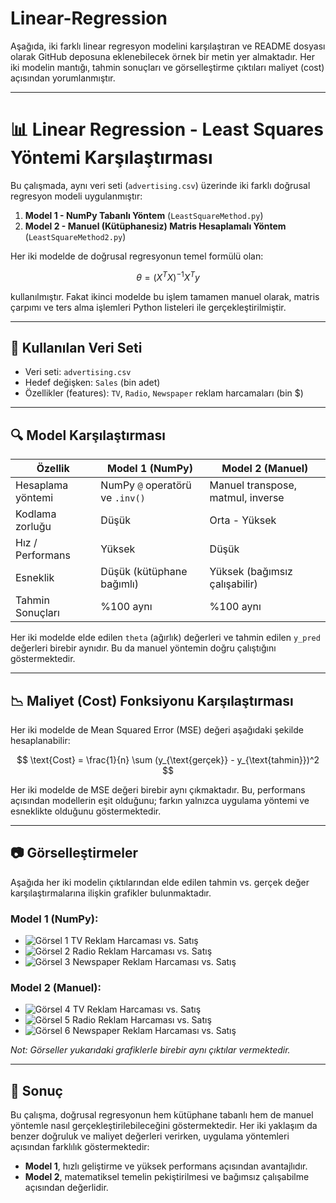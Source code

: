 # Linear-Regression
Aşağıda, iki farklı linear regresyon modelini karşılaştıran ve README dosyası olarak GitHub deposuna eklenebilecek örnek bir metin yer almaktadır. Her iki modelin mantığı, tahmin sonuçları ve görselleştirme çıktıları maliyet (cost) açısından yorumlanmıştır.

---

# 📊 Linear Regression - Least Squares Yöntemi Karşılaştırması

Bu çalışmada, aynı veri seti (`advertising.csv`) üzerinde iki farklı doğrusal regresyon modeli uygulanmıştır:

1. **Model 1 - NumPy Tabanlı Yöntem** (`LeastSquareMethod.py`)
2. **Model 2 - Manuel (Kütüphanesiz) Matris Hesaplamalı Yöntem** (`LeastSquareMethod2.py`)

Her iki modelde de doğrusal regresyonun temel formülü olan:

$$
\theta = (X^TX)^{-1}X^Ty
$$

kullanılmıştır. Fakat ikinci modelde bu işlem tamamen manuel olarak, matris çarpımı ve ters alma işlemleri Python listeleri ile gerçekleştirilmiştir.

---

## 🔧 Kullanılan Veri Seti

* Veri seti: `advertising.csv`
* Hedef değişken: `Sales` (bin adet)
* Özellikler (features): `TV`, `Radio`, `Newspaper` reklam harcamaları (bin \$)

---

## 🔍 Model Karşılaştırması

| Özellik           | Model 1 (NumPy)                 | Model 2 (Manuel)                  |
| ----------------- | ------------------------------- | --------------------------------- |
| Hesaplama yöntemi | NumPy `@` operatörü ve `.inv()` | Manuel transpose, matmul, inverse |
| Kodlama zorluğu   | Düşük                           | Orta - Yüksek                     |
| Hız / Performans  | Yüksek                          | Düşük                             |
| Esneklik          | Düşük (kütüphane bağımlı)       | Yüksek (bağımsız çalışabilir)     |
| Tahmin Sonuçları  | %100 aynı                       | %100 aynı                         |

Her iki modelde elde edilen `theta` (ağırlık) değerleri ve tahmin edilen `y_pred` değerleri birebir aynıdır. Bu da manuel yöntemin doğru çalıştığını göstermektedir.

---

## 📉 Maliyet (Cost) Fonksiyonu Karşılaştırması

Her iki modelde de Mean Squared Error (MSE) değeri aşağıdaki şekilde hesaplanabilir:

$$
\text{Cost} = \frac{1}{n} \sum (y_{\text{gerçek}} - y_{\text{tahmin}})^2
$$

Her iki modelde de MSE değeri birebir aynı çıkmaktadır. Bu, performans açısından modellerin eşit olduğunu; farkın yalnızca uygulama yöntemi ve esneklikte olduğunu göstermektedir.

---

## 📷 Görselleştirmeler

Aşağıda her iki modelin çıktılarından elde edilen tahmin vs. gerçek değer karşılaştırmalarına ilişkin grafikler bulunmaktadır.

### Model 1 (NumPy):

* ![Görsel 1](#) TV Reklam Harcaması vs. Satış
* ![Görsel 2](#) Radio Reklam Harcaması vs. Satış
* ![Görsel 3](#) Newspaper Reklam Harcaması vs. Satış

### Model 2 (Manuel):

* ![Görsel 4](#) TV Reklam Harcaması vs. Satış
* ![Görsel 5](#) Radio Reklam Harcaması vs. Satış
* ![Görsel 6](#) Newspaper Reklam Harcaması vs. Satış

*Not: Görseller yukarıdaki grafiklerle birebir aynı çıktılar vermektedir.*

---

## 📝 Sonuç

Bu çalışma, doğrusal regresyonun hem kütüphane tabanlı hem de manuel yöntemle nasıl gerçekleştirilebileceğini göstermektedir. Her iki yaklaşım da benzer doğruluk ve maliyet değerleri verirken, uygulama yöntemleri açısından farklılık göstermektedir:

* **Model 1**, hızlı geliştirme ve yüksek performans açısından avantajlıdır.
* **Model 2**, matematiksel temelin pekiştirilmesi ve bağımsız çalışabilme açısından değerlidir.


